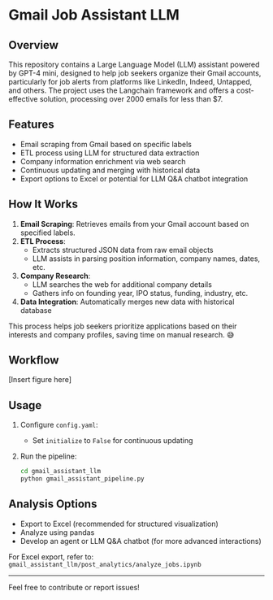 # Gmail Job Assistant LLM

## Overview

This repository contains a Large Language Model (LLM) assistant powered by GPT-4 mini, designed to help job seekers organize their Gmail accounts, particularly for job alerts from platforms like LinkedIn, Indeed, Untapped, and others. The project uses the Langchain framework and offers a cost-effective solution, processing over 2000 emails for less than $7.

## Features

- Email scraping from Gmail based on specific labels
- ETL process using LLM for structured data extraction
- Company information enrichment via web search
- Continuous updating and merging with historical data
- Export options to Excel or potential for LLM Q&A chatbot integration

## How It Works

1. **Email Scraping**: Retrieves emails from your Gmail account based on specified labels.
2. **ETL Process**: 
   - Extracts structured JSON data from raw email objects
   - LLM assists in parsing position information, company names, dates, etc.
3. **Company Research**: 
   - LLM searches the web for additional company details
   - Gathers info on founding year, IPO status, funding, industry, etc.
4. **Data Integration**: Automatically merges new data with historical database

This process helps job seekers prioritize applications based on their interests and company profiles, saving time on manual research. 😅

## Workflow

[Insert figure here]

## Usage

1. Configure `config.yaml`:
   - Set `initialize` to `False` for continuous updating

2. Run the pipeline:
   ```bash
   cd gmail_assistant_llm
   python gmail_assistant_pipeline.py

## Analysis Options

- Export to Excel (recommended for structured visualization)
- Analyze using pandas
- Develop an agent or LLM Q&A chatbot (for more advanced interactions)

For Excel export, refer to:
`gmail_assistant_llm/post_analytics/analyze_jobs.ipynb`


---

Feel free to contribute or report issues!